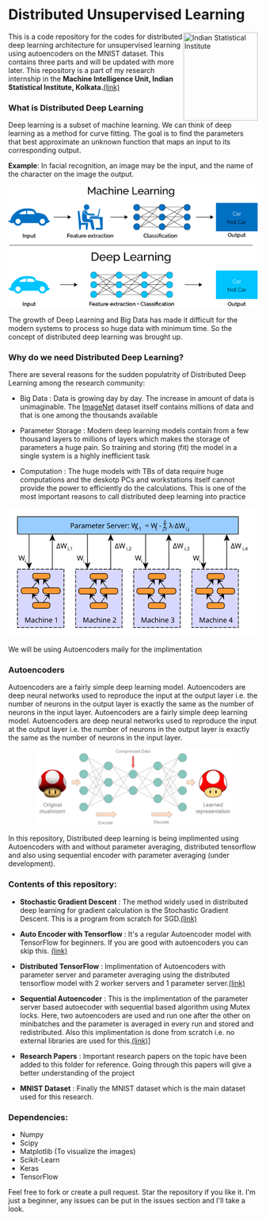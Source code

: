 # Distributed Unsupervised Learning

<img src="https://github.com/immanuelsavio/Distributed-Unsupervised-Learning/blob/master/images/isiLogo.png" align="right"
     title="Indian Statistical Institute" width="150" height="178">
     
This is a code repository for the codes for distributed deep learning architecture for unsupervised learning using autoencoders on the MNIST dataset. This contains three parts and will be updated with more later. This repository is a part of my research internship in the **Machine Intelligence Unit, Indian Statistical Institute, Kolkata.**[(link)](https://miu.isical.ac.in/content/machine-intelligence-unit)

### What is Distributed Deep Learning

Deep learning is a subset of machine learning. We can think of deep learning as a method for curve fitting. The goal is to find the parameters that best approximate an unknown function that maps an input to its corresponding output. <br />

**Example**: In facial recognition, an image may be the input, and the name of the character on the image the output. <br />

<p align="center">
  <img src="./images/cover.png" alt="Size Limit CLI" width="738">
</p>

The growth of Deep Learning and Big Data has made it difficult for the modern systems to process so huge data with minimum time. So the concept of distributed deep learning was brought up. 

### Why do we need Distributed Deep Learning?

There are several reasons for the sudden populatrity of Distributed Deep Learning among the research community:<br />
* Big Data : Data is growing day by day. The increase in amount of data is unimaginable. The [ImageNet](http://www.image-net.org/) dataset itself contains millions of data and that is one among the thousands available <br />

* Parameter Storage : Modern deep learning models contain from a few thousand layers to millions of layers which makes the storage of parameters a huge pain. So training and storing (fit) the model in a single system is a highly inefficient task<br />

* Computation : The huge models with TBs of data require huge computations and the deskotp PCs and workstations itself cannot provide the power to efficiently do the calculations. This is one of the most important reasons to call distributed deep learning into practice <br />

<p align="center">
  <img src="./images/image5.svg" alt="Distributed Deep Learning" width="738">
</p>

We will be using Autoencoders maily for the implimentation

### Autoencoders

Autoencoders are a fairly simple deep learning model. Autoencoders are deep neural networks used to reproduce the input at the output layer i.e. the number of neurons in the output layer is exactly the same as the number of neurons in the input layer. Autoencoders are a fairly simple deep learning model. Autoencoders are deep neural networks used to reproduce the input at the output layer i.e. the number of neurons in the output layer is exactly the same as the number of neurons in the input layer. 

<p align="center">
  <img src="./images/autoencoders.png" alt="AutoEncoder Architecture" width="400">
</p>

In this repository, Distributed deep learning is being implimented using Autoencoders with and without parameter averaging, distributed tensorflow and also using sequential encoder with parameter averaging (under development). 
### Contents of this repository:

* **Stochastic Gradient Descent** : The method widely used in distributed deep learning for gradient calculation is the Stochastic Gradient Descent. This is a program from scratch for SGD.[(link)](https://github.com/immanuelsavio/Distributed-Unsupervised-Learning/tree/master/Stochastic_Gradient_Descent)

* **Auto Encoder with Tensorflow** : It's a regular Autoencoder model with TensorFlow for beginners. If you are good with autoencoders you can skip this. [(link)](https://github.com/immanuelsavio/Distributed-Unsupervised-Learning/tree/master/Distributed_TensorFlow_MNIST)<br />

* **Distributed TensorFlow** : Implimentation of Autoencoders with parameter server and parameter averaging using the distributed tensorflow model with 2 worker servers and 1 parameter server.[(link)](https://github.com/immanuelsavio/Distributed-Unsupervised-Learning/tree/master/Distributed_TensorFlow_MNIST)

* **Sequential Autoencoder** : This is the implimentation of the parameter server based autoecoder with sequential based algorithm using Mutex locks. Here, two autoencoders are used and run one after the other on minibatches and the parameter is averaged in every run and stored and redistributed. Also this implimentation is done from scratch i.e. no external libraries are used for this.[(link)](https://github.com/immanuelsavio/Distributed-Unsupervised-Learning/tree/master/Sequential_AutoEncoder)]

* **Research Papers** : Important research papers on the topic have been added to this folder for reference. Going through this papers will give a better understanding of the project

* **MNIST Dataset** : Finally the MNIST dataset which is the main dataset used for this research. 

### Dependencies:
* Numpy
* Scipy
* Matplotlib (To visualize the images)
* Scikit-Learn
* Keras 
* TensorFlow

Feel free to fork or create a pull request. Star the repository if you like it. I'm just a beginner, any issues can be put in the issues section and I'll take a look.


